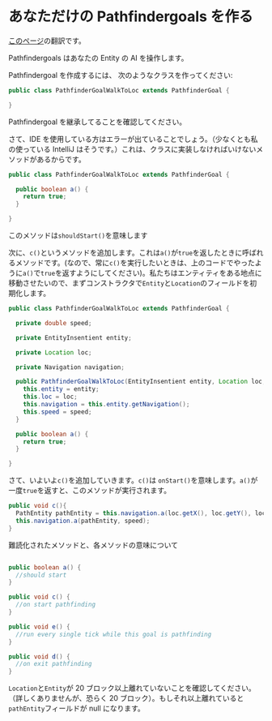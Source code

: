 # あなただけの Pathfindergoals​ を作る

[このページ](https://www.spigotmc.org/threads/tutorial-creating-custom-entities-with-pathfindergoals.18519/)の翻訳です。

Pathfindergoals はあなたの Entity の AI を操作します。

Pathfindergoal を作成するには、 次のようなクラスを作ってください:​

```java
public class PathfinderGoalWalkToLoc extends PathfinderGoal {

}
```

Pathfindergoal を継承してることを確認してください。

さて、IDE を使用している方はエラーが出ていることでしょう。（少なくとも私の使っている IntelliJ はそうです。）これは、クラスに実装しなければいけないメソッドがあるからです。

```java
public class PathfinderGoalWalkToLoc extends PathfinderGoal {

  public boolean a() {
    return true;
  }

}
```

このメソッドは`shouldStart()`を意味します

次に、`c()`というメソッドを追加します。これは`a()`が`true`を返したときに呼ばれるメソッドです。(なので、常に`c()`を実行したいときは、上のコードでやったように`a()`で`true`を返すようにしてください)。私たちはエンティティをある地点に移動させたいので、まずコンストラクタで`Entity`と`Location`のフィールドを初期化します。

```java
public class PathfinderGoalWalkToLoc extends PathfinderGoal {

  private double speed;

  private EntityInsentient entity;

  private Location loc;

  private Navigation navigation;

  public PathfinderGoalWalkToLoc(EntityInsentient entity, Location loc, double speed) {
    this.entity = entity;
    this.loc = loc;
    this.navigation = this.entity.getNavigation();
    this.speed = speed;
  }

  public boolean a() {
    return true;
  }

}
```

さて、いよいよ`c()`を追加していきます。`c()`は `onStart()`を意味します。`a()`が一度`true`を返すと、このメソッドが実行されます。

```java
public void c(){
  PathEntity pathEntity = this.navigation.a(loc.getX(), loc.getY(), loc.getZ());
  this.navigation.a(pathEntity, speed);
}

```

難読化されたメソッドと、各メソッドの意味について

```java

public boolean a() {
  //should start
}

public void c() {
  //on start pathfinding
}

public void e() {
  //run every single tick while this goal is pathfinding
}

public void d() {
  //on exit pathfinding
}


```

`Location`と`Entity`が 20 ブロック以上離れていないことを確認してください。（詳しくありませんが、恐らく 20 ブロック）。もしそれ以上離れていると`pathEntity`フィールドが null になります。
